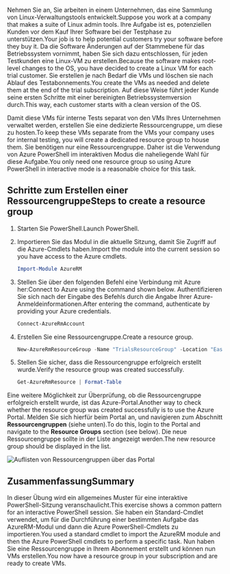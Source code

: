<span data-ttu-id="21d85-101">Nehmen Sie an, Sie arbeiten in einem Unternehmen, das eine Sammlung von Linux-Verwaltungstools entwickelt.</span><span class="sxs-lookup"><span data-stu-id="21d85-101">Suppose you work at a company that makes a suite of Linux admin tools.</span></span> <span data-ttu-id="21d85-102">Ihre Aufgabe ist es, potenziellen Kunden vor dem Kauf Ihrer Software bei der Testphase zu unterstützen.</span><span class="sxs-lookup"><span data-stu-id="21d85-102">Your job is to help potential customers try your software before they buy it.</span></span> <span data-ttu-id="21d85-103">Da die Software Änderungen auf der Stammebene für das Betriebssystem vornimmt, haben Sie sich dazu entschlossen, für jeden Testkunden eine Linux-VM zu erstellen.</span><span class="sxs-lookup"><span data-stu-id="21d85-103">Because the software makes root-level changes to the OS, you have decided to create a Linux VM for each trial customer.</span></span> <span data-ttu-id="21d85-104">Sie erstellen je nach Bedarf die VMs und löschen sie nach Ablauf des Testabonnements.</span><span class="sxs-lookup"><span data-stu-id="21d85-104">You create the VMs as needed and delete them at the end of the trial subscription.</span></span> <span data-ttu-id="21d85-105">Auf diese Weise führt jeder Kunde seine ersten Schritte mit einer bereinigten Betriebssystemversion durch.</span><span class="sxs-lookup"><span data-stu-id="21d85-105">This way, each customer starts with a clean version of the OS.</span></span> 

<span data-ttu-id="21d85-106">Damit diese VMs für interne Tests separat von den VMs Ihres Unternehmen verwaltet werden, erstellen Sie eine dedizierte Ressourcengruppe, um diese zu hosten.</span><span class="sxs-lookup"><span data-stu-id="21d85-106">To keep these VMs separate from the VMs your company uses for internal testing, you will create a dedicated resource group to house them.</span></span> <span data-ttu-id="21d85-107">Sie benötigen nur eine Ressourcengruppe. Daher ist die Verwendung von Azure PowerShell im interaktiven Modus die naheliegende Wahl für diese Aufgabe.</span><span class="sxs-lookup"><span data-stu-id="21d85-107">You only need one resource group so using Azure PowerShell in interactive mode is a reasonable choice for this task.</span></span>

## <a name="steps-to-create-a-resource-group"></a><span data-ttu-id="21d85-108">Schritte zum Erstellen einer Ressourcengruppe</span><span class="sxs-lookup"><span data-stu-id="21d85-108">Steps to create a resource group</span></span>

1. <span data-ttu-id="21d85-109">Starten Sie PowerShell.</span><span class="sxs-lookup"><span data-stu-id="21d85-109">Launch PowerShell.</span></span>

1. <span data-ttu-id="21d85-110">Importieren Sie das Modul in die aktuelle Sitzung, damit Sie Zugriff auf die Azure-Cmdlets haben.</span><span class="sxs-lookup"><span data-stu-id="21d85-110">Import the module into the current session so you have access to the Azure cmdlets.</span></span>

   ```powershell
   Import-Module AzureRM
   ```

1. <span data-ttu-id="21d85-111">Stellen Sie über den folgenden Befehl eine Verbindung mit Azure her:</span><span class="sxs-lookup"><span data-stu-id="21d85-111">Connect to Azure using the command shown below.</span></span> <span data-ttu-id="21d85-112">Authentifizieren Sie sich nach der Eingabe des Befehls durch die Angabe Ihrer Azure-Anmeldeinformationen.</span><span class="sxs-lookup"><span data-stu-id="21d85-112">After entering the command, authenticate by providing your Azure credentials.</span></span>

   ```powershell
   Connect-AzureRmAccount
   ```

1. <span data-ttu-id="21d85-113">Erstellen Sie eine Ressourcengruppe.</span><span class="sxs-lookup"><span data-stu-id="21d85-113">Create a resource group.</span></span>

    ```powershell
    New-AzureRmResourceGroup -Name "TrialsResourceGroup" -Location "East US"
    ```

1. <span data-ttu-id="21d85-114">Stellen Sie sicher, dass die Ressourcengruppe erfolgreich erstellt wurde.</span><span class="sxs-lookup"><span data-stu-id="21d85-114">Verify the resource group was created successfully.</span></span>

    ```powershell
    Get-AzureRmResource | Format-Table
    ```
<span data-ttu-id="21d85-115">Eine weitere Möglichkeit zur Überprüfung, ob die Ressourcengruppe erfolgreich erstellt wurde, ist das Azure-Portal.</span><span class="sxs-lookup"><span data-stu-id="21d85-115">Another way to check whether the resource group was created successfully is to use the Azure Portal.</span></span> <span data-ttu-id="21d85-116">Melden Sie sich hierfür beim Portal an, und navigieren zum Abschnitt **Ressourcengruppen** (siehe unten).</span><span class="sxs-lookup"><span data-stu-id="21d85-116">To do this, login to the Portal and navigate to the **Resource Groups** section (see below).</span></span> <span data-ttu-id="21d85-117">Die neue Ressourcengruppe sollte in der Liste angezeigt werden.</span><span class="sxs-lookup"><span data-stu-id="21d85-117">The new resource group should be displayed in the list.</span></span>

![Auflisten von Ressourcengruppen über das Portal](../media-drafts/6-listing-resource-groups.png)

## <a name="summary"></a><span data-ttu-id="21d85-119">Zusammenfassung</span><span class="sxs-lookup"><span data-stu-id="21d85-119">Summary</span></span>
<span data-ttu-id="21d85-120">In dieser Übung wird ein allgemeines Muster für eine interaktive PowerShell-Sitzung veranschaulicht.</span><span class="sxs-lookup"><span data-stu-id="21d85-120">This exercise shows a common pattern for an interactive PowerShell session.</span></span> <span data-ttu-id="21d85-121">Sie haben ein Standard-Cmdlet verwendet, um für die Durchführung einer bestimmten Aufgabe das AzureRM-Modul und dann die Azure PowerShell-Cmdlets zu importieren.</span><span class="sxs-lookup"><span data-stu-id="21d85-121">You used a standard cmdlet to import the AzureRM module and then the Azure PowerShell cmdlets to perform a specific task.</span></span> <span data-ttu-id="21d85-122">Nun haben Sie eine Ressourcengruppe in Ihrem Abonnement erstellt und können nun VMs erstellen.</span><span class="sxs-lookup"><span data-stu-id="21d85-122">You now have a resource group in your subscription and are ready to create VMs.</span></span>